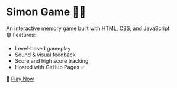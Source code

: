 # Simon Game 🧠🎵

An interactive memory game built with HTML, CSS, and JavaScript.  
🟢 Features:
- Level-based gameplay
- Sound & visual feedback
- Score and high score tracking
- Hosted with GitHub Pages ✅

🔗 [Play Now](https://ruthvika27.github.io/Simon-Game/)
